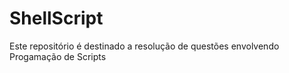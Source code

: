 # ShellScript   
Este repositório é destinado a resolução de questões envolvendo Progamação de Scripts
